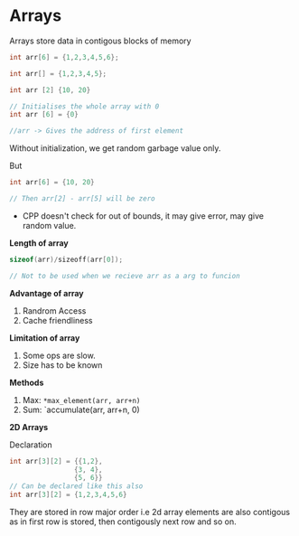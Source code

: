 # Arrays

Arrays store data in contigous blocks of memory

```cpp
int arr[6] = {1,2,3,4,5,6};

int arr[] = {1,2,3,4,5};

int arr [2] {10, 20}

// Initialises the whole array with 0
int arr [6] = {0}

//arr -> Gives the address of first element
```

Without initialization, we get random garbage value only.

But

```cpp
int arr[6] = {10, 20}

// Then arr[2] - arr[5] will be zero
```

- CPP doesn't check for out of bounds, it may give error, may give random value.


**Length of array**
```cpp
sizeof(arr)/sizeoff(arr[0]);

// Not to be used when we recieve arr as a arg to funcion
```

**Advantage of array**
1. Randrom Access
2. Cache friendliness

**Limitation of array**
1. Some ops are slow.
2. Size has to be known


**Methods**

1. Max: `*max_element(arr, arr+n)`
2. Sum: `accumulate(arr, arr+n, 0)


**2D Arrays**

Declaration

```cpp
int arr[3][2] = {{1,2},
                {3, 4},
                {5, 6}}
// Can be declared like this also
int arr[3][2] = {1,2,3,4,5,6}
```

They are stored in row major order i.e 2d array elements are also contigous as in first row is stored, then contigously next row and so on.
